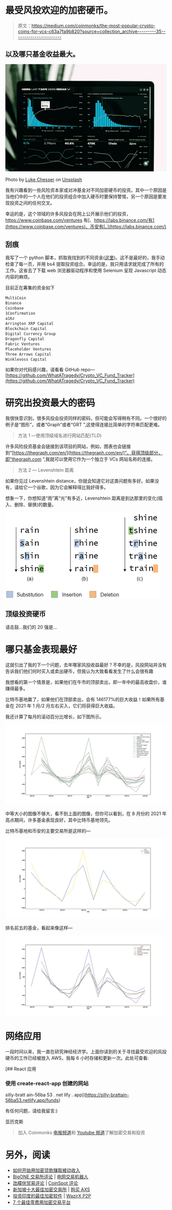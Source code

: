 # 最受风投欢迎的加密硬币。

> 原文：<https://medium.com/coinmonks/the-most-popular-crypto-coins-for-vcs-c63a7fa9b820?source=collection_archive---------35----------------------->

## 以及哪只基金收益最大。

![](img/9d7f636d0738ea9e810a73d67085de35.png)

Photo by [Luke Chesser](https://unsplash.com/@lukechesser?utm_source=medium&utm_medium=referral) on [Unsplash](https://unsplash.com?utm_source=medium&utm_medium=referral)

我有兴趣看到一些风险资本家或对冲基金对不同加密硬币的投资。其中一个原因是当他们中的一个人在他们的投资组合中加入硬币时要保持警惕，另一个原因是要发现投资之间的任何交叉。

幸运的是，这个领域的许多风投会在网上公开展示他们的投资，https://www.coinbase.com/ventures 有[、https://labs.binance.com/有](https://www.coinbase.com/ventures)、币安有[。](https://labs.binance.com/)

## 刮痕

我写了一个 python 脚本，抓取我找到的不同资金([这里](https://github.com/WhatATragedy/Crypto_VC_Fund_Tracker))。这不是最好的，我手动检查了每一页，并用 bs4 提取投资组合。幸运的是，我只用请求就完成了所有的工作。这省去了下载 web 浏览器驱动程序和使用 Selenium 呈现 Javascript 动态内容的麻烦。

目前正在筹集的资金如下

```
MultiCoin
Binance
Coinbase
1Confirmation
a16z
Arrington XRP Capital
Blockchain Capital
Digital Currency Group
Dragonfly Capital
Fabric Ventures
Placeholder Ventures
Three Arrows Capital
Winklevoss Capital
```

如果你对代码感兴趣，请看看 GitHub repo—[https://github.com/WhatATragedy/Crypto_VC_Fund_Tracker](https://github.com/WhatATragedy/Crypto_VC_Fund_Tracker)

# 研究出投资最大的密码

我很快意识到，很多风投会投资同样的密码，但可能会写得稍有不同。一个很好的例子是“图形”，或者“Graph”或者“GRT ”,这使得连接比简单的字符串匹配更难。

> 方法 1 —使用顶级域名进行网站匹配(TLD)

许多风险投资基金会链接到该项目的网站，例如，图表也会链接到“[https://thegraph.com/en/](https://thegraph.com/en/)”。获得顶级部分，即“thegraph.com ”,我就可以使用它作为一个独立于 VCs 网站名称的连接。

> 方法 2 — Levenshtein 距离

如果你见过 Levenshtein distance，你就会知道它对这类问题有多好。如果没有，请给它一个谷歌，因为它会解释得比我好得多。

想象一下，你想知道“雨”离“光”有多近，Levenshtein 距离是到达那里的变化(插入、删除、替换)的数量。

![](img/bb2c613efcce3806f8adee3995988db3.png)

## 顶级投资硬币

请击鼓…我们的 20 强是…

# 哪只基金表现最好

这就引出了我的下一个问题，去年哪家风投收益最好？不幸的是，风投网站并没有告诉我们他们何时买入或卖出硬币，但我认为大致看看发生了什么会很有趣

我想看的第一个情景是，如果他们在牛市的顶部卖出，即一年中的最高收盘价，谁赚得最多。

比特币基地赢了，如果他们在顶部卖出，会有 146177%的巨大收益！如果所有基金在 2021 年 1 月/2 月左右买入，它们将获得巨大收益。

我还计算了每月的滚动百分比增长，如下图所示。

![](img/833b9b3ea88448e0031dab2a15c466ad.png)

中等大小的图像不够大，看不到上面的图像，但你可以看到，在 8 月份的 2021 年高点期间，许多基金表现良好，其中比特币基地领先。

比特币基地和币安的主要交易所是这样的—

![](img/91137bc061f030f3cc40f08d94effcd3.png)

排名前五的基金，看起来像这样—

![](img/45bdd8b428af1175dcadad30fea75dee.png)

# 网络应用

一段时间以来，我一直在研究神经经济学。上面你读到的关于寻找最受欢迎的风投硬币的工作已经被放入 AWS，我每 6 小时存储和更新一次。此处可查看:

 [## React 应用

### 使用 create-react-app 创建的网站

silly-bratt ain-56ba 53 . net lify . app](https://silly-brattain-56ba53.netlify.app/funds) 

有任何问题，请给我留言:)

亚历克斯

> 加入 Coinmonks [电报频道](https://t.me/coincodecap)和 [Youtube 频道](https://www.youtube.com/c/coinmonks/videos)了解加密交易和投资

# 另外，阅读

*   [如何开始用加密贷款赚取被动收入](https://coincodecap.com/passive-income-crypto-lending)
*   [BigONE 交易所评论](/coinmonks/bigone-exchange-review-64705d85a1d4) | [电网交易机器人](https://coincodecap.com/grid-trading)
*   [氹欞侊贸易评论](https://coincodecap.com/anny-trade-review) | [CoinSpot 评论](https://coincodecap.com/coinspot-review)
*   [新加坡十大最佳加密交易所](https://coincodecap.com/crypto-exchange-in-singapore) | [购买 AXS](https://coincodecap.com/buy-axs-token)
*   [投资印度的最佳加密软件](https://coincodecap.com/best-crypto-to-invest-in-india-in-2021) | [WazirX P2P](https://coincodecap.com/wazirx-p2p)
*   [7 个最佳零费用加密交易平台](https://coincodecap.com/zero-fee-crypto-exchanges)